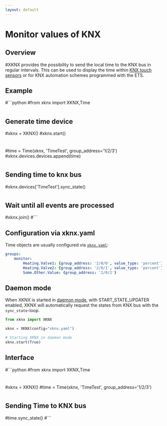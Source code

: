 ```yaml
---
layout: default
---
```


# [](#header-1)Monitor values of KNX

## [](#header-2)Overview

#XKNX provides the possibility to send the local time to the KNX bus in regular intervals. This can be used to display the time within [KNX touch sensors](https://katalog.gira.de/en/datenblatt.html?id=638294) or for KNX automation schemes programmed with the ETS.

## [](#header-2)Example

#```python
#from xknx import XKNX,Time
#
## Generate time device 
#xknx = XKNX()
#xknx.start()
#
#time = Time(xknx, 'TimeTest', group_address='1/2/3')
#xknx.devices.devices.append(time)
#
## Sending time to knx bus
#xknx.devices['TimeTest'].sync_state()
#
## Wait until all events are processed
#xknx.join()
#``` 

## [](#header-2)Configuration via **xknx.yaml**

Time objects are usually configured via [`xknx.yaml`](/configuration):

```yaml
groups:
    monitor:
        Heating.Valve1: {group_address: '2/0/0', value_type: 'percent'}
        Heating.Valve2: {group_address: '2/0/1', value_type: 'percent'}
        Some.Other.Value: {group_address: '2/0/2'}
```

## [](#header-2)Daemon mode

When XKNX is started in [daemon mode](/daemon), with START_STATE_UPDATER enabled, XKNX will automatically request the states from KNX bus with the `sync_state`-loop. 

```python
from xknx import XKNX

xknx = XKNX(config="xknx.yaml")

# Starting XKNX in daemon mode
xknx.start(True)
```

## [](#header-2)Interface


#```python
#from xknx import XKNX,Time
#
#xknx = XKNX()
#time = Time(xknx, 'TimeTest', group_address='1/2/3')
#
## Sending Time to KNX bus 
#time.sync_state()
#```


